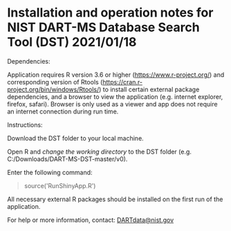 Installation and operation notes for
NIST DART-MS Database Search Tool (DST)
2021/01/18
==================================================

Dependencies:

Application requires 
R version 3.6 or higher (https://www.r-project.org/) 
and corresponding version of 
Rtools (https://cran.r-project.org/bin/windows/Rtools/) 
to install certain external package dependencies, and a browser to 
view the application (e.g. internet explorer, firefox, safari). 
Browser is only used as a viewer and app does not require an 
internet connection during run time.


Instructions:

Download the DST folder to your local machine.

Open R and *change the working directory* to the DST folder 
(e.g. C:/Downloads/DART-MS-DST-master/v0).

Enter the following command:

> source('RunShinyApp.R')

All necessary external R packages should be installed on the 
first run of the application. 


For help or more information, contact: DARTdata@nist.gov
    

